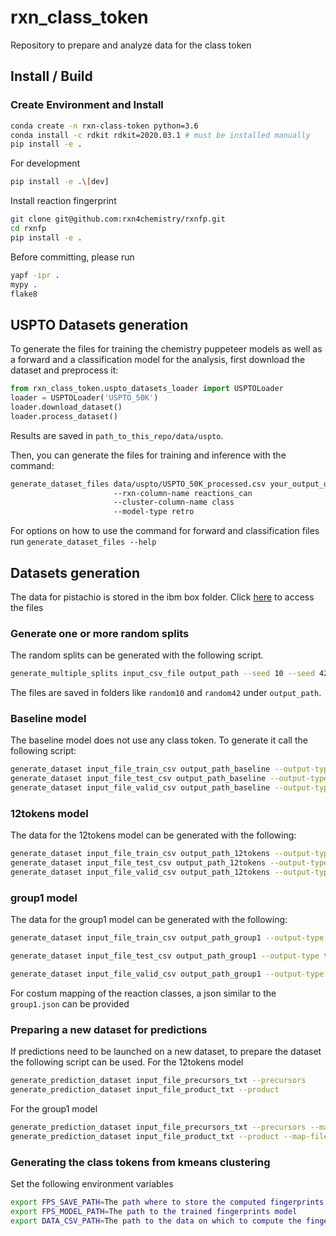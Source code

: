# rxn_class_token

Repository to prepare and analyze data for the class token 

## Install / Build
### Create Environment and Install
```bash
conda create -n rxn-class-token python=3.6
conda install -c rdkit rdkit=2020.03.1 # must be installed manually
pip install -e .
```
For development
```bash
pip install -e .\[dev]
```
Install reaction fingerprint
```bash
git clone git@github.com:rxn4chemistry/rxnfp.git
cd rxnfp
pip install -e .
```
Before committing, please run
```bash
yapf -ipr .
mypy .
flake8
```

## USPTO Datasets generation
To generate the files for training the chemistry puppeteer models
as well as a forward and a classification model for the analysis, 
first download the dataset and preprocess it:
```python
from rxn_class_token.uspto_datasets_loader import USPTOLoader
loader = USPTOLoader('USPTO_50K')
loader.download_dataset()
loader.process_dataset()
```
Results are saved in `path_to_this_repo/data/uspto`.

Then, you can generate the files for training and inference with the command:
```bash
generate_dataset_files data/uspto/USPTO_50K_processed.csv your_output_dir 
                       --rxn-column-name reactions_can
                       --cluster-column-name class 
                       --model-type retro
```
For options on how to use the command for forward and classification files run `generate_dataset_files --help`

## Datasets generation
The data for pistachio is stored in the ibm box folder. 
Click [here](https://ibm.box.com/s/228otc58sl19evweosamxgyjf66cv025) to access the files
### Generate one or more random splits
The random splits can be generated with the following script.
```bash
generate_multiple_splits input_csv_file output_path --seed 10 --seed 42 --split_ratio 0.1
```
The files are saved in folders like `random10` and `random42` under `output_path`.
### Baseline model
The baseline model does not use any class token. To generate it call the following script:
```bash
generate_dataset input_file_train_csv output_path_baseline --output-type train --no-class-token
generate_dataset input_file_test_csv output_path_baseline --output-type test --no-class-token
generate_dataset input_file_valid_csv output_path_baseline --output-type valid --no-class-token
```
### 12tokens model
The data for the 12tokens model can be generated with the following:
```bash
generate_dataset input_file_train_csv output_path_12tokens --output-type train
generate_dataset input_file_test_csv output_path_12tokens --output-type test
generate_dataset input_file_valid_csv output_path_12tokens --output-type valid
```
### group1 model
The data for the group1 model can be generated with the following:
```bash
generate_dataset input_file_train_csv output_path_group1 --output-type train --map-file path_to_this_repo/maps/group1.json

generate_dataset input_file_test_csv output_path_group1 --output-type test --map-file path_to_this_repo/maps/group1.json

generate_dataset input_file_valid_csv output_path_group1 --output-type valid --map-file path_to_this_repo/maps/group1.json

```
For costum mapping of the reaction classes, a json similar to the `group1.json` can be provided

### Preparing a new dataset for predictions
If predictions need to be launched on a new dataset, to prepare the dataset the following script can be used.
For the 12tokens model
```bash
generate_prediction_dataset input_file_precursors_txt --precursors
generate_prediction_dataset input_file_product_txt --product
```
For the group1 model
```bash
generate_prediction_dataset input_file_precursors_txt --precursors --map-file path_to_this_repo/maps/group1.json
generate_prediction_dataset input_file_product_txt --product --map-file path_to_this_repo/maps/group1.json
```

### Generating the class tokens from kmeans clustering
Set the following environment variables
```bash
export FPS_SAVE_PATH=The path where to store the computed fingerprints
export FPS_MODEL_PATH=The path to the trained fingerprints model
export DATA_CSV_PATH=The path to the data on which to compute the fingerprints
```